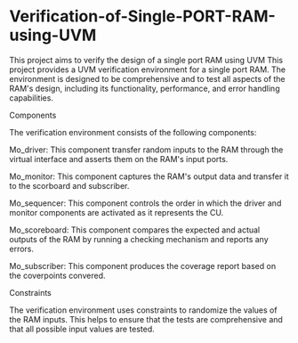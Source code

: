 # Verification-of-Single-PORT-RAM-using-UVM
This project aims to verify the design of a single port RAM using UVM 
This project provides a UVM verification environment for a single port RAM. The environment is designed to be comprehensive and to test all aspects of the RAM's design, including its functionality, performance, and error handling capabilities.

Components

The verification environment consists of the following components:

Mo_driver: This component transfer random inputs to the RAM through the virtual interface and asserts them on the RAM's input ports.


Mo_monitor: This component captures the RAM's output data and transfer it to the scorboard and subscriber.


Mo_sequencer: This component controls the order in which the driver and monitor components are activated as it represents the CU.


Mo_scoreboard: This component compares the expected and actual outputs of the RAM by running a checking mechanism and reports any errors.


Mo_subscriber: This component produces the coverage report based on the coverpoints convered.


Constraints

The verification environment uses constraints to randomize the values of the RAM inputs. This helps to ensure that the tests are comprehensive and that all possible input values are tested.
